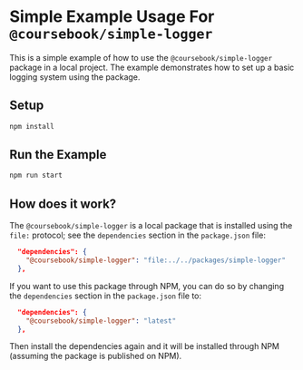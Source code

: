 # Simple Example Usage For `@coursebook/simple-logger`

This is a simple example of how to use the `@coursebook/simple-logger` package in a local project. The example demonstrates how to set up a basic logging system using the package.

## Setup

```bash
npm install
```

## Run the Example

```bash
npm run start
```

## How does it work?

The `@coursebook/simple-logger` is a local package that is installed using the `file:` protocol; see the `dependencies` section in the `package.json` file:

```json
  "dependencies": {
    "@coursebook/simple-logger": "file:../../packages/simple-logger"
  },
```

If you want to use this package through NPM, you can do so by changing the `dependencies` section in the `package.json` file to:

```json
  "dependencies": {
    "@coursebook/simple-logger": "latest"
  },
```

Then install the dependencies again and it will be installed through NPM (assuming the package is published on NPM).

